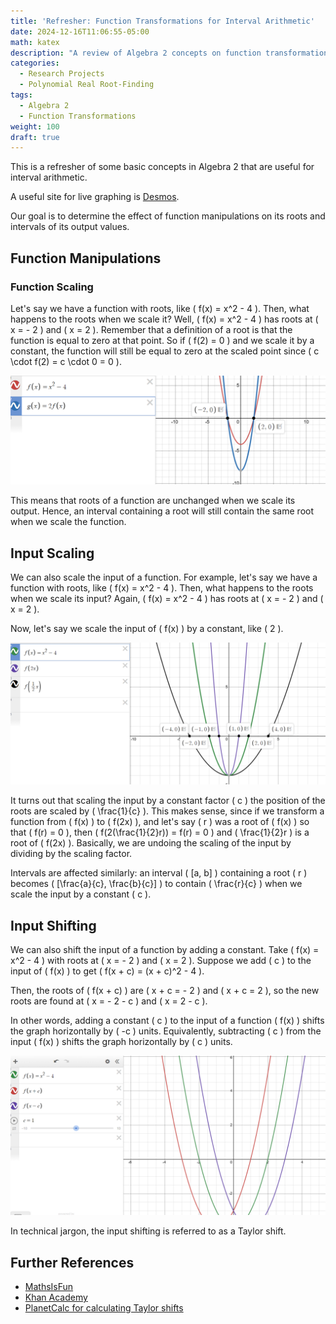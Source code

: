```yaml
---
title: 'Refresher: Function Transformations for Interval Arithmetic'
date: 2024-12-16T11:06:55-05:00
math: katex
description: "A review of Algebra 2 concepts on function transformations for interval arithmetic"
categories:
  - Research Projects
  - Polynomial Real Root-Finding
tags:
  - Algebra 2
  - Function Transformations
weight: 100
draft: true
---
```


This is a refresher of some basic concepts in Algebra 2 that are useful for interval arithmetic.

A useful site for live graphing is [Desmos](https://www.desmos.com/calculator).

Our goal is to determine the effect of function manipulations on its roots and intervals of its output values.

## Function Manipulations

### Function Scaling

Let's say we have a function with roots, like \( f(x) = x^2 - 4 \). Then, what happens to the roots when we scale it? Well, \( f(x) = x^2 - 4 \) has roots at \( x = - 2 \) and \( x = 2 \). Remember that a definition of a root is that the function is equal to zero at that point. So if \( f(2) = 0 \) and we scale it by a constant, the function will still be equal to zero at the scaled point since \( c \cdot f(2) = c \cdot 0 = 0 \).

![Graph of x^2 - 4 vs 2(x^2 - 4)](function-scaling.png)

This means that roots of a function are unchanged when we scale its output. Hence, an interval containing a root will still contain the same root when we scale the function.

## Input Scaling

We can also scale the input of a function. For example, let's say we have a function with roots, like \( f(x) = x^2 - 4 \). Then, what happens to the roots when we scale its input? Again, \( f(x) = x^2 - 4 \) has roots at \( x = - 2 \) and \( x = 2 \).

Now, let's say we scale the input of \( f(x) \) by a constant, like \( 2 \).

![Graph of f(x) vs f(2x) vs f(x/2)](input-scaling.png)

It turns out that scaling the input by a constant factor \( c \) the position of the roots are scaled by \( \frac{1}{c} \). This makes sense, since if we transform a function from \( f(x) \) to \( f(2x) \), and let's say \( r \) was a root of \( f(x) \) so that \( f(r) = 0 \), then \( f(2(\frac{1}{2}r)) = f(r) = 0 \) and \( \frac{1}{2}r \) is a root of \( f(2x) \). Basically, we are undoing the scaling of the input by dividing by the scaling factor.

Intervals are affected similarly: an interval \( [a, b] \) containing a root \( r \) becomes \( [\frac{a}{c}, \frac{b}{c}] \) to contain \( \frac{r}{c} \) when we scale the input by a constant \( c \).

## Input Shifting

We can also shift the input of a function by adding a constant. Take \( f(x) = x^2 - 4 \) with roots at \( x = - 2 \) and \( x = 2 \). Suppose we add \( c \) to the input of \( f(x) \) to get \( f(x + c) = (x + c)^2 - 4 \).

Then, the roots of \( f(x + c) \) are \( x + c = - 2 \) and \( x + c = 2 \), so the new roots are found at \( x = - 2 - c \) and \( x = 2 - c \). 

In other words, adding a constant \( c \) to the input of a function \( f(x) \) shifts the graph horizontally by \( -c \) units. Equivalently, subtracting \( c \) from the input \( f(x) \) shifts the graph horizontally by \( c \) units.

![Graph of f(x) vs f(x+1) vs f(x-1)](input-shifting.png)

In technical jargon, the input shifting is referred to as a Taylor shift.

## Further References

- [MathsIsFun](https://www.mathsisfun.com/sets/function-transformations.html)
- [Khan Academy](https://www.khanacademy.org/math/algebra2/x2ec2f6f830c9fb89:transformations)
- [PlanetCalc for calculating Taylor shifts](https://planetcalc.com/7726/)